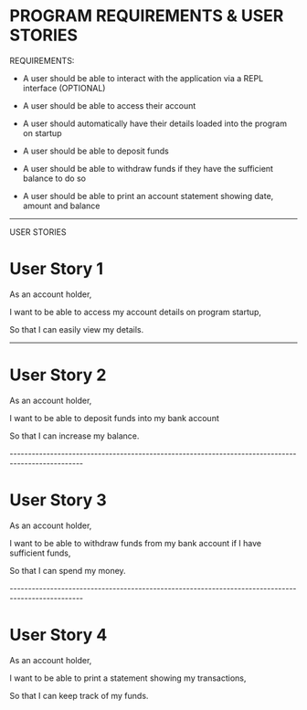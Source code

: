 # PROGRAM REQUIREMENTS & USER STORIES


REQUIREMENTS:
 - A user should be able to interact with the application via a REPL interface (OPTIONAL)

 - A user should be able to access their account
 
 - A user should automatically have their details loaded into the program on startup

 - A user should be able to deposit funds

 - A user should be able to withdraw funds if they have the sufficient balance to do so

 - A user should be able to print an account statement showing date, amount and balance

-----------------------------------------------------------------------------------------------
USER STORIES


# User Story 1

As an account holder,

I want to be able to access my account details on program startup,

So that I can easily view my details.

----------------------------------------------------------------------------------------------


# User Story 2

As an account holder,

I want to be able to deposit funds into my bank account

So that I can increase my balance.

‌--------------------------------------------------------------------------------------------------


# User Story 3

As an account holder,

I want to be able to withdraw funds from my bank account if I have sufficient funds,

So that I can spend my money.

‌--------------------------------------------------------------------------------------------------


# User Story 4

As an account holder,

I want to be able to print a statement showing my transactions,

So that I can keep track of my funds.
